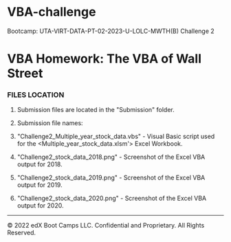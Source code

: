 

# VBA-challenge
Bootcamp: UTA-VIRT-DATA-PT-02-2023-U-LOLC-MWTH(B) Challenge 2

# VBA Homework: The VBA of Wall Street

### FILES LOCATION

1. Submission files are located in the "Submission" folder.

2. Submission file names:

3. "Challenge2_Multiple_year_stock_data.vbs" - Visual Basic script used for the <Multiple_year_stock_data.xlsm'> Excel Workbook.
4. "Challenge2_stock_data_2018.png" - Screenshot of the Excel VBA output for 2018.
5. "Challenge2_stock_data_2019.png" - Screenshot of the Excel VBA output for 2019.
6. "Challenge2_stock_data_2020.png" - Screenshot of the Excel VBA output for 2020.

---

© 2022 edX Boot Camps LLC. Confidential and Proprietary. All Rights Reserved.
